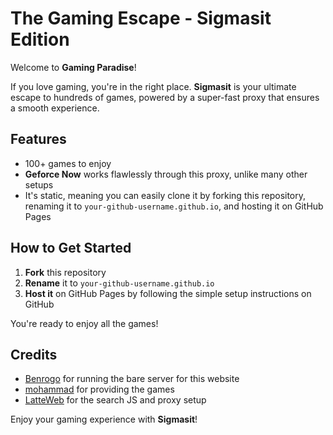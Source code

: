 # The Gaming Escape - Sigmasit Edition
Welcome to **Gaming Paradise**! 

If you love gaming, you're in the right place. **Sigmasit** is your ultimate escape to hundreds of games, powered by a super-fast proxy that ensures a smooth experience.

## Features
- 100+ games to enjoy
- **Geforce Now** works flawlessly through this proxy, unlike many other setups
- It's static, meaning you can easily clone it by forking this repository, renaming it to `your-github-username.github.io`, and hosting it on GitHub Pages

## How to Get Started
1. **Fork** this repository
2. **Rename** it to `your-github-username.github.io`
3. **Host it** on GitHub Pages by following the simple setup instructions on GitHub

You're ready to enjoy all the games!

## Credits
- [Benrogo](https://benrogo.net) for running the bare server for this website
- [mohammad]((https://github.com/ErMohammad-hack)) for providing the games
- [LatteWeb](https://github.com/MochiWorkshop/latteWeb) for the search JS and proxy setup

Enjoy your gaming experience with **Sigmasit**!
